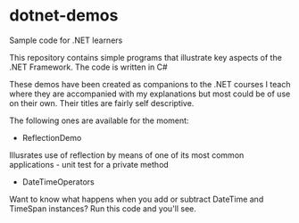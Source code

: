 # dotnet-demos
Sample code for .NET learners

This repository contains simple programs that illustrate key aspects of the .NET Framework. The code is written in C#

These demos have been created as companions to the .NET courses I teach where they are accompanied with my explanations but most could be of use on their own. Their titles are fairly self descriptive.

The following ones are available for the moment:

* ReflectionDemo

Illusrates use of reflection by means of one of its most common applications - unit test for a private method

* DateTimeOperators

Want to know what happens when you add or subtract DateTime and TimeSpan instances? Run this code and you'll see.
